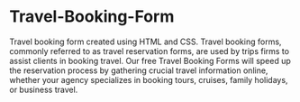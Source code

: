 # Travel-Booking-Form
Travel booking form created using HTML and CSS.
Travel booking forms, commonly referred to as travel reservation forms, are used by trips firms to assist clients in booking travel. Our free Travel Booking Forms will speed up the reservation process by gathering crucial travel information online, whether your agency specializes in booking tours, cruises, family holidays, or business travel.

